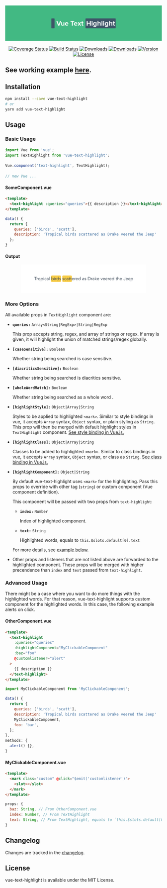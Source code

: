 <p align="center"><a href="https://albertlucianto.github.io/vue-text-highlight" target="_blank" rel="noopener noreferrer"><img width="800" src="./web/assets/vue-text-highlight-header.png" alt="Vue Text Highlight"></a></p>

<p align="center">
<a href="https://codecov.io/github/AlbertLucianto/vue-text-highlight?branch=master"><img src="https://img.shields.io/codecov/c/github/AlbertLucianto/vue-text-highlight/master.svg" alt="Coverage Status"></a>
<a href="https://travis-ci.org/AlbertLucianto/vue-text-highlight"><img src="https://travis-ci.org/AlbertLucianto/vue-text-highlight.svg?branch=master" alt="Build Status"></a>
<a href="https://npmcharts.com/compare/vue-text-highlight?minimal=true"><img src="https://img.shields.io/npm/dm/vue-text-highlight.svg" alt="Downloads"></a>
<a href="https://npmcharts.com/compare/vue-text-highlight?minimal=true"><img src="https://img.shields.io/npm/dt/vue-text-highlight.svg" alt="Downloads"></a>
<a href="https://www.npmjs.com/package/vue-text-highlight"><img src="https://img.shields.io/npm/v/vue-text-highlight.svg" alt="Version"></a>
<a href="https://www.npmjs.com/package/vue-text-highlight"><img src="https://img.shields.io/npm/l/vue-text-highlight.svg" alt="License"></a>
</p>

## See working example [here](https://albertlucianto.github.io/vue-text-highlight).

## Installation

```bash
npm install --save vue-text-highlight
# or
yarn add vue-text-highlight
```

## Usage

### Basic Usage

```javascript
import Vue from 'vue';
import TextHighlight from 'vue-text-highlight';

Vue.component('text-highlight', TextHighlight);

// new Vue ...
```

#### SomeComponent.vue

```html
<template>
  <text-highlight :queries="queries">{{ description }}</text-highlight>
</template>
```

```javascript
data() {
  return {
    queries: ['birds', 'scatt'],
    description: 'Tropical birds scattered as Drake veered the Jeep'
  };
}
```

#### Output

<p align="center"><img width="400" src="./web/assets/ss-vue-text-highlight.png" alt="text-highlight"></p>

### More Options

All available props in `TextHighlight` component are:

* __`queries:`__ `Array<String|RegExp>|String|RegExp`

  This prop accepts string, regex, and array of strings or regex. If array is given, it will highlight the union of matched strings/regex globally.

* __`[caseSensitive]:`__ `Boolean`

  Whether string being searched is case sensitive.

* __`[diacriticsSensitive]:`__ `Boolean`

  Whether string being searched is diacritics sensitive.

* __`[wholeWordMatch]:`__ `Boolean`

  Whether string being searched as a whole word .


* __`[highlightStyle]:`__ `Object|Array|String`

  Styles to be applied to highlighted `<mark>`. Similar to style bindings in vue, it accepts `Array` syntax, `Object` syntax, or plain styling as `String`. This prop will then be merged with default highlight styles in `TextHighlight` component. [See style binding in Vue.js.](https://vuejs.org/v2/guide/class-and-style#Binding-Inline-Styles)

* __`[highlightClass]:`__ `Object|Array|String`

  Classes to be added to highlighted `<mark>`. Similar to class bindings in vue, it accepts `Array` syntax, `Object` syntax, or class as `String`. [See class binding in Vue.js.](https://vuejs.org/v2/guide/class-and-style#Binding-HTML-Classes)

* __`[highlightComponent]:`__ `Object|String`

  By default vue-text-highlight uses `<mark>` for the highlighting. Pass this props to override with other tag (`string`) or custom component (Vue component definition).

  This component will be passed with two props from `text-highlight`:

  * __`index:`__ `Number`

    Index of highlighted component.

  * __`text:`__ `String`

    Highlighted words, equals to `this.$slots.default[0].text`

  For more details, see [example below](#advanced-usage).

* Other props and listeners that are not listed above are forwarded to the highlighted component. These props will be merged with higher precendence than `index` and `text` passed from `text-highlight`.

### Advanced Usage

There might be a case where you want to do more things with the highlighted words. For that reason, vue-text-highlight supports custom component for the highlighted words. In this case, the following example alerts on click.

#### OtherComponent.vue

```html
<template>
  <text-highlight
    :queries="queries"
    :highlightComponent="MyClickableComponent"
    :baz="foo"
    @customlistener="alert"
  >
    {{ description }}
  </text-highlight>
</template>
```

```js
import MyClickableComponent from 'MyClickableComponent';
```

```js
data() {
  return {
    queries: ['birds', 'scatt'],
    description: 'Tropical birds scattered as Drake veered the Jeep'
    MyClickableComponent,
    foo: 'bar',
  };
},
methods: {
  alert() {},
}
```

#### MyClickableComponent.vue

```html
<template>
  <mark class="custom" @click="$emit('customlistener')">
    <slot></slot>
  </mark>
</template>
```

```js
props: {
  baz: String, // From OtherComponent.vue
  index: Number, // From TextHighlight
  text: String, // From TextHighlight, equals to `this.$slots.default[0].text`
}
```

## Changelog

Changes are tracked in the [changelog](CHANGELOG.md).

## License

vue-text-highlight is available under the MIT License.
